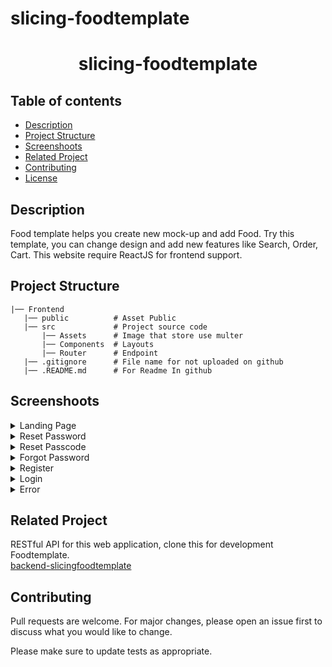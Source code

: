 # slicing-foodtemplate

<h1 align="center">slicing-foodtemplate</h1>

## Table of contents
- [Description](#Description)
- [Project Structure](#Project)
- [Screenshoots](#Screenshoot)
- [Related Project](#Related-Project)
- [Contributing](#Contributing)
- [License](#License)


## Description
Food template helps you create new mock-up and add Food. Try this template, you can change design and add new features like
Search, Order, Cart. This website require ReactJS for frontend support.

## Project Structure
```
|── Frontend
   |── public          # Asset Public
   |── src             # Project source code
       |── Assets      # Image that store use multer
       |── Components  # Layouts
       |── Router      # Endpoint
   |── .gitignore      # File name for not uploaded on github
   |── .README.md      # For Readme In github
```

## Screenshoots
<details>
  <summary>
    Landing Page
  </summary>
<img src="screenshoots/Landing Page.jpeg" alt="Landing Page" />
</details>

<details>
  <summary>
    Reset Password
  </summary>
<img src="screenshoots/Reset Password.jpeg" alt="Reset Password" />
</details>

<details>
  <summary>
    Reset Passcode
  </summary>
<img src="screenshoots/Reset Passcode.jpeg" alt="Reset Passcode" />
</details>

<details>
  <summary>
   Forgot Password
  </summary>
<img src="screenshoots/Forgot Password.jpeg" alt="Forgot Password" />
</details>

<details>
  <summary>
   Register
  </summary>
<img src="screenshoots/Register.jpeg" alt="Register" />
</details>

<details>
  <summary>
   Login
  </summary>
<img src="screenshoots/Login.png" alt="Login" />
</details>

<details>
  <summary>
   Error
  </summary>
<img src="screenshoots/Error.png" alt="Error" />
</details>


## Related Project
RESTful API for this web application, clone this for development Foodtemplate.\
[backend-slicingfoodtemplate](https://github.com/Alamnzr123/backend-slicingfoodtemplate)

## Contributing
Pull requests are welcome. For major changes, please open an issue first to discuss what you would like to change.

Please make sure to update tests as appropriate.
